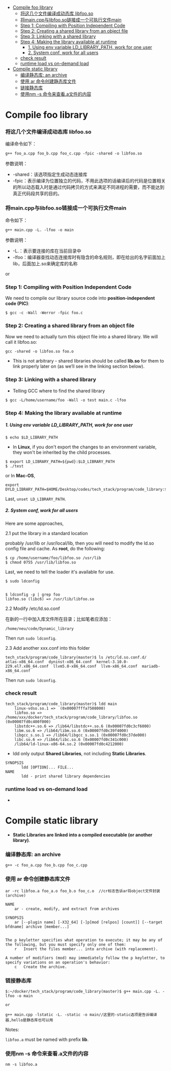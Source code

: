 <!-- MarkdownTOC -->

- [Compile foo library](#compile-foo-library)
  - [将这几个文件编译成动态库 libfoo.so](#%E5%B0%86%E8%BF%99%E5%87%A0%E4%B8%AA%E6%96%87%E4%BB%B6%E7%BC%96%E8%AF%91%E6%88%90%E5%8A%A8%E6%80%81%E5%BA%93-libfooso)
  - [将main.cpp与libfoo.so链接成一个可执行文件main](#%E5%B0%86maincpp%E4%B8%8Elibfooso%E9%93%BE%E6%8E%A5%E6%88%90%E4%B8%80%E4%B8%AA%E5%8F%AF%E6%89%A7%E8%A1%8C%E6%96%87%E4%BB%B6main)
  - [Step 1: Compiling with Position Independent Code](#step-1-compiling-with-position-independent-code)
  - [Step 2: Creating a shared library from an object file](#step-2-creating-a-shared-library-from-an-object-file)
  - [Step 3: Linking with a shared library](#step-3-linking-with-a-shared-library)
  - [Step 4: Making the library available at runtime](#step-4-making-the-library-available-at-runtime)
    - [1. Using env variable LD_LIBRARY_PATH, work for one user](#1-using-env-variable-ld_library_path-work-for-one-user)
    - [2. System conf, work for all users](#2-system-conf-work-for-all-users)
  - [check result](#check-result)
  - [runtime load vs on-demand load](#runtime-load-vs-on-demand-load)
- [Compile static library](#compile-static-library)
  - [编译静态库: an archive](#%E7%BC%96%E8%AF%91%E9%9D%99%E6%80%81%E5%BA%93-an-archive)
  - [使用 ar 命令创建静态库文件](#%E4%BD%BF%E7%94%A8-ar-%E5%91%BD%E4%BB%A4%E5%88%9B%E5%BB%BA%E9%9D%99%E6%80%81%E5%BA%93%E6%96%87%E4%BB%B6)
  - [链接静态库](#%E9%93%BE%E6%8E%A5%E9%9D%99%E6%80%81%E5%BA%93)
  - [使用nm -s 命令来查看.a文件的内容](#%E4%BD%BF%E7%94%A8nm--s-%E5%91%BD%E4%BB%A4%E6%9D%A5%E6%9F%A5%E7%9C%8Ba%E6%96%87%E4%BB%B6%E7%9A%84%E5%86%85%E5%AE%B9)

<!-- /MarkdownTOC -->

# Compile foo library
### 将这几个文件编译成动态库 libfoo.so
编译命令如下：

```
g++ foo_a.cpp foo_b.cpp foo_c.cpp -fpic -shared -o libfoo.so
```

参数说明：

* -shared：该选项指定生成动态连接库
* -fpic：表示编译为位置独立的代码，不用此选项的话编译后的代码是位置相关的所以动态载入时是通过代码拷贝的方式来满足不同进程的需要，而不能达到真正代码段共享的目的。


### 将main.cpp与libfoo.so链接成一个可执行文件main
命令如下：

``` 
g++ main.cpp -L. -lfoo -o main
```

参数说明：

* -L.：表示要连接的库在当前目录中
* -lfoo：编译器查找动态连接库时有隐含的命名规则，即在给出的名字前面加上lib，后面加上.so来确定库的名称


or

### Step 1: Compiling with Position Independent Code
We need to compile our library source code into __position-independent code (PIC)__:

```
$ gcc -c -Wall -Werror -fpic foo.c
```

### Step 2: Creating a shared library from an object file
Now we need to actually turn this object file into a shared library. We will call it libfoo.so:

```
gcc -shared -o libfoo.so foo.o
```

* This is not arbitrary - shared libraries should be called __lib<name>.so__ for them to link properly later on (as we’ll see in the linking section below).

### Step 3: Linking with a shared library
* Telling GCC where to find the shared library

```
$ gcc -L/home/username/foo -Wall -o test main.c -lfoo
```

### Step 4: Making the library available at runtime
##### 1. Using env variable LD_LIBRARY_PATH, work for one user

```
$ echo $LD_LIBRARY_PATH
```

* In __Linux__, if you don't export the changes to an environment variable, they won't be inherited by the child processes. 

```
$ export LD_LIBRARY_PATH=${pwd}:$LD_LIBRARY_PATH
$ ./test
```
or In __Mac-OS__,

```
export DYLD_LIBRARY_PATH=$HOME/Desktop/codes/tech_stack/program/code_library:$DYLD_LIBRARY_PATH
```

Last, `unset LD_LIBRARY_PATH`.

##### 2. System conf, work for all users

Here are some approaches,

2.1 put the library in a standard location

probably /usr/lib or /usr/local/lib, then you will need to modify the ld.so config file and cache. As __root__, do the following:

```
$ cp /home/username/foo/libfoo.so /usr/lib
$ chmod 0755 /usr/lib/libfoo.so
```

Last, we need to tell the loader it's available for use.

```
$ sudo ldconfig


$ ldconfig -p | grep foo
libfoo.so (libc6) => /usr/lib/libfoo.so
```


2.2 Modify /etc/ld.so.conf

在新的一行中加入库文件所在目录；比如笔者应添加：

```
/home/neu/code/Dynamic_library
```

Then run `sudo ldconfig`.

2.3 Add another xxx.conf into this folder

```
tech_stack/program/code_library(master)$ ls /etc/ld.so.conf.d/
atlas-x86_64.conf  dyninst-x86_64.conf  kernel-3.10.0-229.el7.x86_64.conf  llvm5.0-x86_64.conf  llvm-x86_64.conf  mariadb-x86_64.conf
```

Then run `sudo ldconfig`.

### check result

```
tech_stack/program/code_library(master)$ ldd main
	linux-vdso.so.1 =>  (0x00007fffa7508000)
	libfoo.so => /home/xxx/docker/tech_stack/program/code_library/libfoo.so (0x00007fd0c400f000)
	libstdc++.so.6 => /lib64/libstdc++.so.6 (0x00007fd0c3cf6000)
	libm.so.6 => /lib64/libm.so.6 (0x00007fd0c39f4000)
	libgcc_s.so.1 => /lib64/libgcc_s.so.1 (0x00007fd0c37de000)
	libc.so.6 => /lib64/libc.so.6 (0x00007fd0c341c000)
	/lib64/ld-linux-x86-64.so.2 (0x00007fd0c4212000)
```

* ldd only output __Shared Libraries__, not including __Static Libraries__.

```
SYNOPSIS
       ldd [OPTION]... FILE...
NAME
       ldd - print shared library dependencies
```

### runtime load vs on-demand load

* 



# Compile static library

* __Static Libraries are linked into a compiled executable (or another library)__.

### 编译静态库: an archive

```
g++ -c foo_a.cpp foo_b.cpp foo_c.cpp
```

### 使用 ar 命令创建静态库文件

```
ar -rc libfoo.a foo_a.o foo_b.o foo_c.o  //cr标志告诉ar将object文件封装(archive)
```

```
NAME
    ar - create, modify, and extract from archives

SYNOPSIS
    ar [--plugin name] [-X32_64] [-]p[mod [relpos] [count]] [--target bfdname] archive [member...] 

 
The p keyletter specifies what operation to execute; it may be any of the following, but you must specify only one of them:
	r   Insert the files member... into archive (with replacement).

A number of modifiers (mod) may immediately follow the p keyletter, to specify variations on an operation's behavior:    
	c   Create the archive.
```

### 链接静态库

```
$:~/docker/tech_stack/program/code_library(master)$ g++ main.cpp -L. -lfoo -o main

or

g++ main.cpp -lstatic -L. -static -o main//这里的-static选项是告诉编译器,hello是静态库也可以用
```

Notes:

`libfoo.a` must be named with prefix __lib__.

### 使用nm -s 命令来查看.a文件的内容

```
nm -s libfoo.a
```
